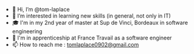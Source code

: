 - 👋 Hi, I’m @tom-laplace
- 👀 I’m interested in learning new skills (in general, not only in IT) 
- 🎓 I'm in my 2nd year of master at Sup de Vinci, Bordeaux in software engineering
- 💼 I'm in apprenticeship at France Travail as a software engineer
- 📫 How to reach me : tomlaplace0902@gmail.com

<!---
tom-laplace/tom-laplace is a ✨ special ✨ repository because its `README.md` (this file) appears on your GitHub profile.
You can click the Preview link to take a look at your changes.
--->
